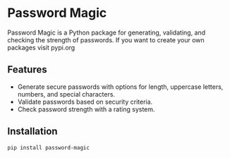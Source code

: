 # Password Magic

Password Magic is a Python package for generating, validating, and checking the strength of passwords.
If you want to create your own packages visit pypi.org


## Features

- Generate secure passwords with options for length, uppercase letters, numbers, and special characters.
- Validate passwords based on security criteria.
- Check password strength with a rating system.

## Installation


```bash
pip install password-magic
